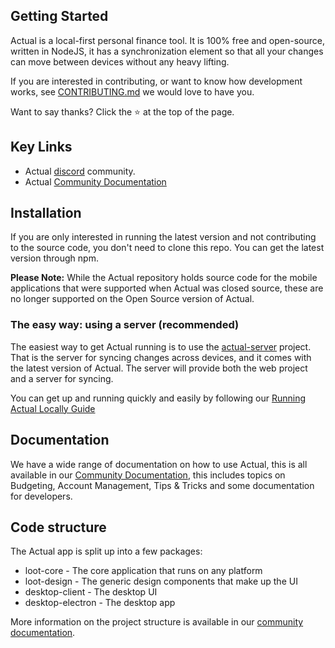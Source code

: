 ## Getting Started

Actual is a local-first personal finance tool. It is 100% free and open-source, written in NodeJS, it has a synchronization element so that all your changes can move between devices without any heavy lifting.

If you are interested in contributing, or want to know how development works, see [CONTRIBUTING.md](https://github.com/actualbudget/actual/blob/master/CONTRIBUTING.md) we would love to have you.

Want to say thanks? Click the ⭐ at the top of the page.

## Key Links

* Actual [discord](https://discord.gg/pRYNYr4W5A) community.
* Actual [Community Documentation](https://actualbudget.github.io/docs)

## Installation

If you are only interested in running the latest version and not contributing to the source code, you don't need to clone this repo. You can get the latest version through npm.

**Please Note:** While the Actual repository holds source code for the mobile applications that were supported when Actual was closed source, these are no longer supported on the Open Source version of Actual.

### The easy way: using a server (recommended)

The easiest way to get Actual running is to use the [actual-server](https://github.com/actualbudget/actual-server) project. That is the server for syncing changes across devices, and it comes with the latest version of Actual. The server will provide both the web project and a server for syncing.

You can get up and running quickly and easily by following our [Running Actual Locally Guide](https://actualbudget.github.io/docs/Installing/Local/your-own-machine)

## Documentation

We have a wide range of documentation on how to use Actual, this is all available in our [Community Documentation](https://actualbudget.github.io/docs), this includes topics on Budgeting, Account Management, Tips & Tricks and some documentation for developers.

## Code structure

The Actual app is split up into a few packages:

* loot-core - The core application that runs on any platform
* loot-design - The generic design components that make up the UI
* desktop-client - The desktop UI
* desktop-electron - The desktop app

More information on the project structure is available in our [community documentation](https://actualbudget.github.io/docs/Developers/project-layout).
